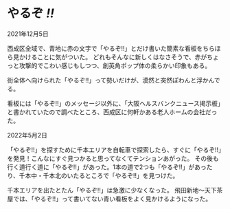 # **やるぞ** *!!*

2021年12月5日

西成区全域で、青地に赤の文字で「やるぞ!!」とだけ書いた簡素な看板をちらほら見かけることに気がついた。
どれもそんなに新しくはなさそうで、赤がちょっと攻撃的でこわい感じもしつつ、創英角ポップ体の柔らかい印象もある。

街全体へ向けられた「やるぞ!!」って勢いだけが、漠然と突然ぽわんと浮かんでる。

看板には「やるぞ!!」のメッセージ以外に、「大阪ヘルスバンクニュース掲示板」と書かれていたので調べたところ、西成区に何軒かある老人ホームの会社だった。


2022年5月2日

「やるぞ!!」を探すために千本エリアを自転車で探索したら、すぐに「やるぞ!!」を発見！こんなにすぐ見つかると思ってなくてテンションあがった。
その後も行く道行く道に「やるぞ!!」があった。1本の道で2つも「やるぞ!!」があったり、千本中・千本北のいたるところで「やるぞ!!」を見つけた。

千本エリアを出たとたん「やるぞ!!」は急激に少なくなった。
飛田新地～天下茶屋では、「やるぞ!!」って書いてない青い看板をよく見かけるようになった。
